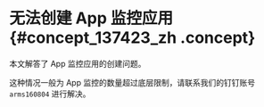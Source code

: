 # 无法创建 App 监控应用 {#concept_137423_zh .concept}

本文解答了 App 监控应用的创建问题。

这种情况一般为 App 监控的数量超过底层限制，请联系我们的钉钉账号 `arms160804` 进行解决。

